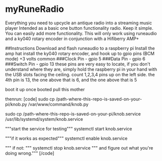 # myRuneRadio
Everything you need to upcycle an antique radio into a streaming music player
Intended as a basic one button functionality radio. Keep it simple. You can easily add more functionality.
This will only work using runeaudio and a ky040 rotary encoder in conjunction with a Hifiberry AMP+

##Instructions
Download and flash runeaudio to a raspberry pi
Install the amp hat
install the ky040 rotary encoder, and hook up to gpio pins (BCM mode)
+3 volts
common
###Clock Pin - gpio 5
###Data Pin - gpio 6
###Switch Pin - gpio 13
these pins are very easy to locate, if you don't understand where they are, simply 
hold the raspberry pi in your hand with the USB slots facing the ceiling.
count 1,2,3,4 pins up on the left side.
the 4th pin is 13, the one above that is 6, and the one above that is 5

boot it up
once booted pull this mother

thenrun:
[code]
sudo cp /path-where-this-repo-is-saved-on-your-pi/knob.py /var/www/command/knob.py

sudo cp /path-where-this-repo-is-saved-on-your-pi/knob.service /usr/lib/systemd/system/knob.service

"""start the service for testing"""
systemctl start knob.service

"""if it works as expected"""
systemctl enable knob.service

""" if not: """
systemctl stop knob.service
""" and figure out what you're doing wrong."""
[/code]
